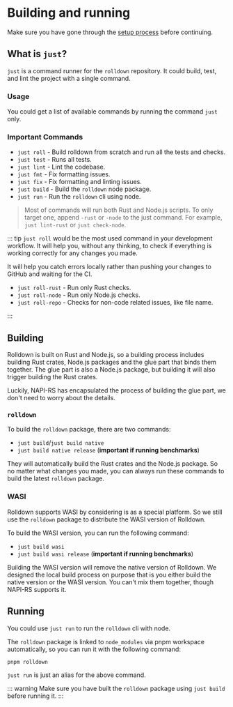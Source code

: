 # Building and running

Make sure you have gone through the [setup process](./setup-the-project.md) before continuing.

## What is `just`?

`just` is a command runner for the `rolldown` repository. It could build, test, and lint the project with a single command.

### Usage

You could get a list of available commands by running the command `just` only.

### Important Commands

- `just roll` - Build rolldown from scratch and run all the tests and checks.
- `just test` - Runs all tests.
- `just lint` - Lint the codebase.
- `just fmt` - Fix formatting issues.
- `just fix` - Fix formatting and linting issues.
- `just build` - Build the `rolldown` node package.
- `just run` - Run the `rolldown` cli using node.

> Most of commands will run both Rust and Node.js scripts. To only target one, append `-rust` or `-node` to the just command. For example, `just lint-rust` or `just check-node`.

::: tip
`just roll` would be the most used command in your development workflow. It will help you, without any thinking, to check if everything is working correctly for any changes you made.

It will help you catch errors locally rather than pushing your changes to GitHub and waiting for the CI.

- `just roll-rust` - Run only Rust checks.
- `just roll-node` - Run only Node.js checks.
- `just roll-repo` - Checks for non-code related issues, like file name.

:::

## Building

Rolldown is built on Rust and Node.js, so a building process includes building Rust crates, Node.js packages and the glue part that binds them together. The glue part is also a Node.js package, but building it will also trigger building the Rust crates.

Luckily, NAPI-RS has encapsulated the process of building the glue part, we don't need to worry about the details.

### `rolldown`

To build the `rolldown` package, there are two commands:

- `just build`/`just build native`
- `just build native release` (**important if running benchmarks**)

They will automatically build the Rust crates and the Node.js package. So no matter what changes you made, you can always run these commands to build the latest `rolldown` package.

### WASI

Rolldown supports WASI by considering is as a special platform. So we still use the `rolldown` package to distribute the WASI version of Rolldown.

To build the WASI version, you can run the following command:

- `just build wasi`
- `just build wasi release` (**important if running benchmarks**)

Building the WASI version will remove the native version of Rolldown. We designed the local build process on purpose that is you either build the native version or the WASI version. You can't mix them together, though NAPI-RS supports it.

## Running

You could use `just run` to run the `rolldown` cli with node.

The `rolldown` package is linked to `node_modules` via pnpm workspace automatically, so you can run it with the following command:

```sh
pnpm rolldown
```

`just run` is just an alias for the above command.

::: warning
Make sure you have built the `rolldown` package using `just build` before running it.
:::
